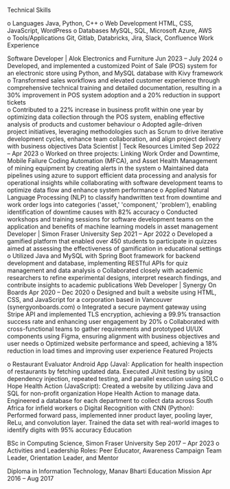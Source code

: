 Technical Skills

o	Languages			Java, Python, C++
o	Web Development 		HTML, CSS, JavaScript, WordPress
o	Databases                                            MySQL, SQL, Microsoft Azure, AWS	
o	Tools/Applications		Git, Gitlab, Databricks, Jira, Slack, Confluence
Work Experience

Software Developer | Alok Electronics and Furniture 	                                                                                                    Jun 2023 – July 2024
o	Developed, and implemented a customized Point of Sale (POS) system for an electronic store using Python, and MySQL database with Kivy framework
o	Transformed sales workflows and elevated customer experience through comprehensive technical training and detailed documentation, resulting in a 30% improvement in POS system adoption and a 20% reduction in support tickets        
o	Contributed to a 22% increase in business profit within one year by optimizing data collection through the POS system, enabling effective analysis of products and customer behaviour
o	Adopted agile-driven project initiatives, leveraging methodologies such as Scrum to drive iterative development cycles, enhance team collaboration, and align project delivery with business objectives
Data Scientist | Teck Resources Limited	                                                                                                                                    Sep 2022 – Apr 2023
o	Worked on three projects: Linking Work Order and Downtime, Mobile Failure Coding Automation (MFCA), and Asset Health Management of mining equipment by creating alerts in the system
o	Maintained data pipelines using azure to support efficient data processing and analysis for operational insights while collaborating with software development teams to optimize data flow and enhance system performance
o	Applied Natural Language Processing (NLP) to classify handwritten text from downtime and work order logs into categories ('asset,' 'component,' 'problem'), enabling identification of downtime causes with 82% accuracy
o	Conducted workshops and training sessions for software development teams on the application and benefits of machine learning models in asset management
Developer | Simon Fraser University 	                                                                                                                                    Sep 2021 – Apr 2022
o	Developed a gamified platform that enabled over 450 students to participate in quizzes aimed at assessing the effectiveness of gamification in educational settings
o	Utilized Java and MySQL with Spring Boot framework for backend development and database, implementing RESTful APIs for quiz management and data analysis
o	Collaborated closely with academic researchers to refine experimental designs, interpret research findings, and contribute insights to academic publications
Web Developer | Synergy On Boards					  			                  Apr 2020 – Dec 2020
o	Designed and built a website using HTML, CSS, and JavaScript for a corporation based in Vancouver (synergyonboards.com)
o	Integrated a secure payment gateway using Stripe API and implemented TLS encryption, achieving a 99.9% transaction success rate and enhancing user engagement by 20%
o	Collaborated with cross-functional teams to gather requirements and prototyped UI/UX components using Figma, ensuring alignment with business objectives and user needs
o	Optimized website performance and speed, achieving a 18% reduction in load times and improving user experience 
Featured Projects

o	Restaurant Evaluator Android App (Java): Application for health inspection of restaurants by fetching updated data. Executed JUnit testing by using dependency injection, repeated testing, and parallel execution using SDLC
o	Hope Health Action (JavaScript): Created a website by utilizing Java and SQL for non-profit organization Hope Health Action to manage data. Engineered a database for each department to collect data across South Africa for infield workers
o	Digital Recognition with CNN (Python): Performed forward pass, implemented inner product layer, pooling layer, ReLu, and convolution layer. Trained the data set with real-world images to identify digits with 95% accuracy
Education

BSc in Computing Science, Simon Fraser University                                              	                                                   Sep 2017 – Apr 2023 
o	Activities and Leadership Roles: Peer Educator, Awareness Campaign Team Leader, Orientation Leader, and Mentor

Diploma in Information Technology, Manav Bharti Education Mission   		       	                                  Apr 2016 – Aug 2017  

